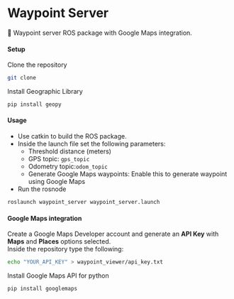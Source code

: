 # Waypoint Server

 :round_pushpin: Waypoint server ROS package with Google Maps integration.

#### Setup
Clone the repository
```bash
git clone
```

Install Geographic Library

```bash
pip install geopy
```

#### Usage
- Use catkin to build the ROS package.
- Inside the launch file set the following parameters:  
  - Threshold distance (meters)
  - GPS topic: `gps_topic`
  - Odometry topic:`odom_topic`
  - Generate Google Maps waypoints: Enable this to generate waypoint using Google Maps
- Run the rosnode  

```bash
roslaunch waypoint_server waypoint_server.launch
```

#### Google Maps integration
Create a Google Maps Developer account and generate an **API Key** with **Maps** and **Places** options selected.  
Inside the repository type the following:  

```bash
echo "YOUR_API_KEY" > waypoint_viewer/api_key.txt
```

Install Google Maps API for python

```bash
pip install googlemaps
```
